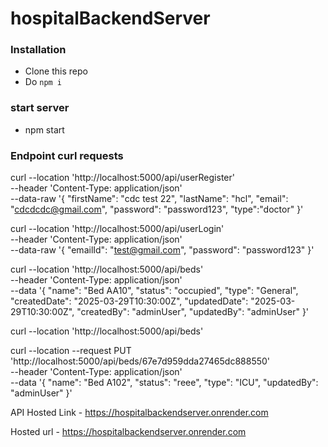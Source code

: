 # hospitalBackendServer

### Installation 
- Clone this repo 
- Do `npm i`

### start server
- npm start 

### Endpoint curl requests 
curl --location 'http://localhost:5000/api/userRegister' \
--header 'Content-Type: application/json' \
--data-raw '{
  "firstName": "cdc  test 22",
  "lastName": "hcl",
  "email": "cdcdcdc@gmail.com",
  "password": "password123",
  "type":"doctor"
}'

curl --location 'http://localhost:5000/api/userLogin' \
--header 'Content-Type: application/json' \
--data-raw '{
  "emailId": "test@gmail.com",
  "password": "password123"
}'

curl --location 'http://localhost:5000/api/beds' \
--header 'Content-Type: application/json' \
--data '{
  "name": "Bed AA10",
  "status": "occupied",
  "type": "General",
  "createdDate": "2025-03-29T10:30:00Z",
  "updatedDate": "2025-03-29T10:30:00Z",
  "createdBy": "adminUser",
  "updatedBy": "adminUser"
}'

curl --location 'http://localhost:5000/api/beds'

curl --location --request PUT 'http://localhost:5000/api/beds/67e7d959dda27465dc888550' \
--header 'Content-Type: application/json' \
--data '{
  "name": "Bed A102",
  "status": "reee",
  "type": "ICU",
  "updatedBy": "adminUser"
}'

API Hosted Link - https://hospitalbackendserver.onrender.com

Hosted url - https://hospitalbackendserver.onrender.com
